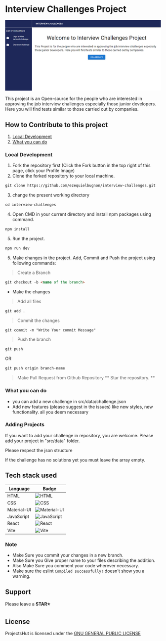# Interview Challenges Project

![Interview Challenges Project](public/assets/banner.png)

This project is an Open-source for the people who are interested in approving the job interview challenges especially those junior developers. Here you will find tests similar to those carried out by companies.

## How to Contribute to this project

1. [Local Development](https://github.com/ezequielbugnon/interview-challenges#local-development)
2. [What you can do](https://github.com/ezequielbugnon/interview-challenges#what-you-can-do)

### Local Development

1. Fork the repository first (Click the Fork button in the top right of this page,
   click your Profile Image)
2. Clone the forked repository to your local machine.

```markdown
git clone https://github.com/ezequielbugnon/interview-challenges.git
```

3. change the present working directory

```markdown
cd interview-challenges
```
4. Open CMD in your current directory and install npm packages using command.
```markdown
npm install
```
5. Run the project.
```markdown
npm run dev
```

5. Make changes in the project. Add, Commit and Push the project using following commands:

> Create a Branch
```markdown
git checkout -b <name of the branch>
```
- Make the changes
> Add all files
```markdown
git add .
```
> Commit the changes
```markdown
git commit -m "Write Your commit Message"
```
> Push the branch
```markdown
git push
```
OR
```markdown
git push origin branch-name
```
> Make Pull Request from Github Repository
** Star the repository. **

### What you can do

- you can add a new challenge in src/data/challenge.json
- Add new features (please suggest in the issues) like new styles, new functionality. all you deem necessary

### Adding Projects
If you want to add your challenge in repository, you are welcome. Please add your project in "src/data" folder.

Please respect the json structure

If the challenge has no solutions yet you must leave the array empty.

## Tech stack used

| Language   | Badge                                                                                                             |
| ---------- | ----------------------------------------------------------------------------------------------------------------- |
| HTML       | ![HTML](https://img.shields.io/badge/html-F16529?style=for-the-badge&logo=html5&logoColor=white)                  |
| CSS        | ![CSS](https://img.shields.io/badge/css-254BDD?style=for-the-badge&logo=css3&logoColor=white)                     |
| Material-UI   | ![Material-UI](https://img.shields.io/badge/Material--UI-0081CB?style=for-the-badge&logo=material-ui&logoColor=white) |
| JavaScript | ![JavaScript](https://img.shields.io/badge/javascript-EFD81C?style=for-the-badge&logo=javascript&logoColor=white) |
| React      | ![React](https://img.shields.io/badge/react-blue?style=for-the-badge&logo=react&logoColor=navyblue)               |
| Vite       | ![Vite](https://img.shields.io/badge/vite-5BB4FF?style=for-the-badge&logo=vite&logoColor=FFC018)                  |

### Note

- Make Sure you commit your changes in a new branch.
- Make Sure you Give proper name to your files describing the addition.
- Also Make Sure you comment your code wherever necessary.
- Make sure the eslint `Compiled successfully!` doesn't show you a warning.

## Support
Please leave a **STAR⭐**


## License

ProjectsHut is licensed under the [GNU GENERAL PUBLIC LICENSE ](/LICENSE)




